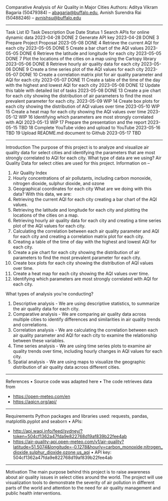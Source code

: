 Comparative Analysis of Air Quality in Major Cities
Authors: Aditya Vikram Bagaria (50479384) – abagaria@buffalo.edu, Avnish Surendra Rai (50488246) – avnishsu@buffalo.edu
________________________________________

Task List
ID	Task Description	Due Date	Status
1	Search APIs for online dynamic data	2023-04-28	DONE
2	Generate API key	2023-04-28	DONE
3	Prepare Project Proposal	2023-05-08	DONE
4	Retrieve the current AQI for each city	2023-05-05	DONE
5	Create a bar chart of the AQI values	2023-05-05	DONE
6	Retrieve the latitude and longitude for each city	2023-05-05	DONE
7	Plot the locations of the cities on a map using the Cartopy library	2023-05-06	DONE
8	Retrieve hourly air quality data for each city	2023-05-06	DONE
9	Create a time series plot of the AQI values for each city	2023-05-07	DONE
10	Create a correlation matrix plot for air quality parameter and AQI for each city	2023-05-07	DONE
11	Create a table of the time of the day with the highest and lowest AQI for each city	2023-05-08	DONE
12	Update this table with detailed list of tasks	2023-05-08	DONE
13	Create a pie chart for each city showing the distribution of air parameters to find the most prevalent parameter for each city.	2023-05-09	WIP
14	Create box plots for each city showing the distribution of AQI values over time	2023-05-10	WIP
15	Create a heat map for each city showing the AQI values over time	2023-05-12	WIP
16	Identifying which parameters are most strongly correlated with AQI	2023-05-13	WIP
17	Prepare the presentation and the report	2023-05-15	TBD
18	Complete YouTube video and upload to YouTube	2023-05-16	TBD
19	Upload README.md document to Github	2023-05-17	TBD

________________________________________

Introduction
The purpose of this project is to analyze and visualize air quality data for select cities and identifying the parameters that are most strongly correlated to AQI for each city.
What type of data are we using?
Air Quality Data for select cities are used for this project. Information on – 
1.	Air Quality Index 
2.	Hourly concentrations of air pollutants, including carbon monoxide, nitrogen dioxide, sulphur dioxide, and ozone 
3.	Geographical coordinates for each city
What are we doing with this data?
With this data, we are:
1.	Retrieving the current AQI for each city creating a bar chart of the AQI values.
2.	Retrieving the latitude and longitude for each city and plotting the locations of the cities on a map. 
3.	Retrieving hourly air quality data for each city and creating a time series plot of the AQI values for each city.
4.	Calculating the correlation between each air quality parameter and AQI for each city and creating a correlation matrix plot for each city.
5.	Creating a table of the time of day with the highest and lowest AQI for each city.
6.	Create a pie chart for each city showing the distribution of air parameters to find the most prevalent parameter for each city.
7.	Create box plots for each city showing the distribution of AQI values over time.
8.	Create a heat map for each city showing the AQI values over time.
9.	Identifying which parameters are most strongly correlated with AQI for each city.

What types of analysis you're conducting?

1.	Descriptive analysis - We are using descriptive statistics, to summarize the air quality data for each city.
2.	Comparative analysis - We are comparing air quality data across multiple cities to identify differences and similarities in air quality trends and correlations.
3.	Correlation analysis - We are calculating the correlation between each air quality parameter and AQI for each city to examine the relationship between these variables.
4.	Time series analysis - We are using time series plots to examine air quality trends over time, including hourly changes in AQI values for each city.
5.	Spatial analysis - We are using maps to visualize the geographic distribution of air quality data across different cities.

________________________________________

References
•	Source code was adapted here 
•	The code retrieves data from 
-	https://open-meteo.com/en
-	https://aqicn.org/api/
________________________________________

Requirements
Python packages and libraries used: requests, pandas, matplotlib.pyplot and seaborn
•	APIs: 
-	http://api.waqi.info/feed/sydney/?token=504cf1362a47fda9e822768d19af839b22fee4ab
-	https://air-quality-api.open-meteo.com/v1/air-quality?latitude=51.5074&longitude=-0.1278&hourly=carbon_monoxide,nitrogen_dioxide,sulphur_dioxide,ozone,us_aqi
•	API key: 504cf1362a47fda9e822768d19af839b22fee4ab
________________________________________

Motivation
The main purpose behind this project is to raise awareness about air quality issues in select cities around the world. The project will use visualization tools to demonstrate the severity of air pollution in different parts of the world and attention to the need for air quality management and public health interventions.
